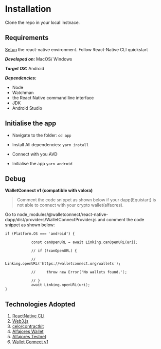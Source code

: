 # Installation
Clone the repo in your local instnace.

## Requirements
[Setup](https://reactnative.dev/docs/environment-setup) the react-native environment. 
Follow React-Native CLI quickstart

***Developed on:*** MacOS/ Windows

***Target OS:*** Android

***Dependencies:***
- Node 
- Watchman 
- the React Native command line interface
- JDK 
- Android Studio


## Initialise the app
- Navigate to the folder: ` cd app `

- Install All dependencies: ` yarn install `

- Connect with you AVD

- Initialise the app ` yarn android `



## Debug

**WalletConnect v1 (compatible with valora)**

> Comment the code snippet as shown below if your dapp(Equistart) is not able to connect with your crypto wallet(alfaores).



Go to node_modules/@walletconnect/react-native-dapp/dist/providers/WalletConnectProvider.js and comment the code snippet as shown below:

```  
if (Platform.OS === 'android') {

            const canOpenURL = await Linking.canOpenURL(uri);
            
            // if (!canOpenURL) {
            
            //     Linking.openURL('https://walletconnect.org/wallets');
            
            //     throw new Error('No wallets found.');
            
            // }
            await Linking.openURL(uri);
} 
```


## Technologies Adopted

1. [ReactNative CLI](https://reactnative.dev/)
2. [Web3.js](https://web3js.readthedocs.io/en/v1.8.0/getting-started.html#adding-web3)
3. [celo/contractkit](https://docs.celo.org/developer/contractkit)
4. [Alfajores Wallet](https://play.google.com/store/apps/details?id=org.celo.mobile.alfajores&hl=en_IN&gl=US)
5. [Alfajores Testnet](https://alfajores.celoscan.io/)
6. [Wallet Connect v1](https://docs.walletconnect.com/1.0/)



